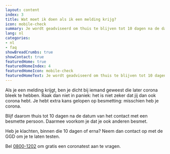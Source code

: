 ```yaml
---
layout: content
index: 3
title: Wat moet ik doen als ik een melding krijg?
icon: mobile-check
summary: Je wordt geadviseerd om thuis te blijven tot 10 dagen na de datum van het contact. Heb je klachten? Laat je dan testen.  
lang: nl
categories:
- nl
- faq
showBreadCrumbs: true
showContact: true
featuredHome: true
featuredHomeIndex: 4
featuredHomeIcon: mobile-check
featuredHomeText: Je wordt geadviseerd om thuis te blijven tot 10 dagen na de datum van het contact. Heb je klachten? Laat je dan testen.
---
```


Als je een melding krijgt, ben je dicht bij iemand geweest die later corona bleek te hebben. Raak dan niet in paniek: het is niet zeker dat jij dan ook corona hebt. Je hebt extra kans gelopen op besmetting: misschien heb je corona.
 
Blijf daarom thuis tot 10 dagen na de datum van het contact met een besmette persoon. Daarmee voorkom je dat je ook anderen besmet.

Heb je klachten, binnen die 10 dagen of erna? Neem dan contact op met de GGD om je te laten testen.
 
Bel [0800-1202](tel:+318001202) om gratis een coronatest aan te vragen.

